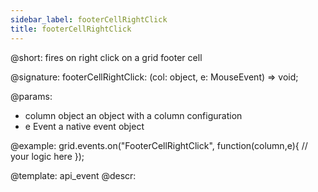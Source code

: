 ```yaml
---
sidebar_label: footerCellRightClick
title: footerCellRightClick
---          
```


@short: fires on right click on a grid footer cell

@signature: footerCellRightClick: (col: object, e: MouseEvent) => void;

@params:
- column		object		an object with a column configuration
- e				Event		a native event object

@example:
grid.events.on("FooterCellRightClick", function(column,e){
    // your logic here
});

@template: api_event
@descr:
